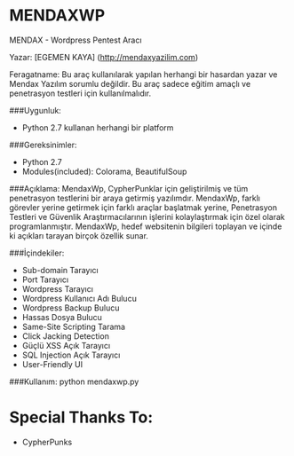 # MENDAXWP
MENDAX - Wordpress Pentest Aracı

Yazar: [EGEMEN KAYA] (http://mendaxyazilim.com)

Feragatname: Bu araç kullanılarak yapılan herhangi bir hasardan yazar ve Mendax Yazılım sorumlu değildir. Bu araç sadece eğitim amaçlı ve penetrasyon testleri için kullanılmalıdır.

###Uygunluk:
* Python 2.7 kullanan herhangi bir platform

###Gereksinimler:
* Python 2.7
* Modules(included): Colorama, BeautifulSoup

###Açıklama:
MendaxWp, CypherPunklar için geliştirilmiş ve tüm penetrasyon testlerini bir araya getirmiş yazılımdır. MendaxWp, farklı görevler yerine getirmek için farklı araçlar başlatmak yerine, Penetrasyon Testleri ve Güvenlik Araştırmacılarının işlerini kolaylaştırmak için özel olarak programlanmıştır. MendaxWp, hedef websitenin bilgileri toplayan ve içinde ki açıkları tarayan birçok özellik sunar.

###İçindekiler:
* Sub-domain Tarayıcı
* Port Tarayıcı
* Wordpress Tarayıcı
* Wordpress Kullanıcı Adı Bulucu
* Wordpress Backup Bulucu
* Hassas Dosya Bulucu
* Same-Site Scripting Tarama
* Click Jacking Detection
* Güçlü XSS Açık Tarayıcı
* SQL Injection Açık Tarayıcı
* User-Friendly UI

###Kullanım:
python mendaxwp.py

# Special Thanks To:
* CypherPunks 
